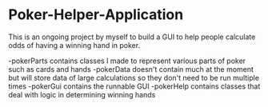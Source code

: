 # Poker-Helper-Application

This is an ongoing project by myself to build a GUI to help people calculate odds of having a winning hand in poker.

-pokerParts contains classes I made to represent various parts of poker such as cards and hands
-pokerData doesn't contain much at the moment but will store data of large calculations so they don't need to be run multiple times
-pokerGui contains the runnable GUI
-pokerHelp contains classes that deal with logic in determining winning hands
